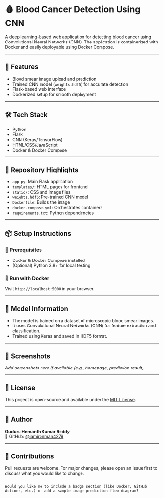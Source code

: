 # 🩸 Blood Cancer Detection Using CNN

A deep learning-based web application for detecting blood cancer using Convolutional Neural Networks (CNN). The application is containerized with Docker and easily deployable using Docker Compose.

---

## 🚀 Features

- Blood smear image upload and prediction
- Trained CNN model (`weights.hdf5`) for accurate detection
- Flask-based web interface
- Dockerized setup for smooth deployment

---

## 🛠️ Tech Stack

- Python
- Flask
- CNN (Keras/TensorFlow)
- HTML/CSS/JavaScript
- Docker & Docker Compose

---

## 📁 Repository Highlights

- `app.py`: Main Flask application
- `templates/`: HTML pages for frontend
- `static/`: CSS and image files
- `weights.hdf5`: Pre-trained CNN model
- `Dockerfile`: Builds the image
- `docker-compose.yml`: Orchestrates containers
- `requirements.txt`: Python dependencies

---

## 📦 Setup Instructions

### 🔧 Prerequisites

- Docker & Docker Compose installed
- (Optional) Python 3.8+ for local testing

### 🐳 Run with Docker



Visit `http://localhost:5000` in your browser.

---

## 🧠 Model Information

- The model is trained on a dataset of microscopic blood smear images.
- It uses Convolutional Neural Networks (CNN) for feature extraction and classification.
- Trained using Keras and saved in HDF5 format.

---

## 📸 Screenshots

_Add screenshots here if available (e.g., homepage, prediction result)._

---

## 📜 License

This project is open-source and available under the [MIT License](LICENSE).

---

## 👤 Author

**Guduru Hemanth Kumar Reddy**  
🔗 GitHub: [@iamironman4279](https://github.com/iamironman4279)

---

## 🙌 Contributions

Pull requests are welcome. For major changes, please open an issue first to discuss what you would like to change.

```

Would you like me to include a badge section (like Docker, GitHub Actions, etc.) or add a sample image prediction flow diagram?
